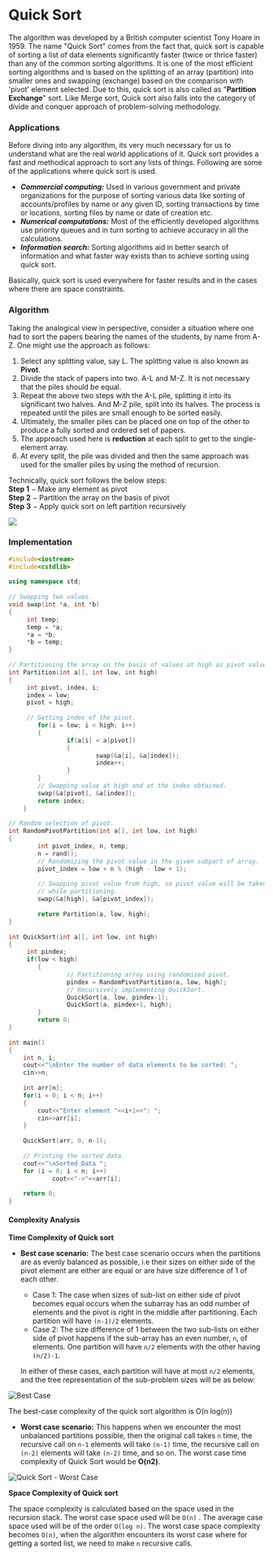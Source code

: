 # Quick Sort

The algorithm was developed by a British computer scientist Tony Hoare in 1959. The name "Quick Sort" comes from the fact that, quick sort is capable of sorting a list of data elements significantly faster (twice or thrice faster) than any of the common sorting algorithms. It is one of the most efficient sorting algorithms and is based on the splitting of an array (partition) into smaller ones and swapping (exchange) based on the comparison with 'pivot' element selected. Due to this, quick sort is also called as "**Partition Exchange**" sort. Like Merge sort, Quick sort also falls into the category of divide and conquer approach of problem-solving methodology.

### Applications

Before diving into any algorithm, its very much necessary for us to understand what are the real world applications of it. Quick sort provides a fast and methodical approach to sort any lists of things. Following are some of the applications where quick sort is used.

* _**Commercial computing:**_ Used in various government and private organizations for the purpose of sorting various data like sorting of accounts/profiles by name or any given ID, sorting transactions by time or locations, sorting files by name or date of creation etc.
* _**Numerical computations:**_ Most of the efficiently developed algorithms use priority queues and in turn sorting to achieve accuracy in all the calculations.
* _**Information search:**_ Sorting algorithms aid in better search of information and what faster way exists than to achieve sorting using quick sort.

Basically, quick sort is used everywhere for faster results and in the cases where there are space constraints.

### Algorithm

Taking the analogical view in perspective, consider a situation where one had to sort the papers bearing the names of the students, by name from A-Z. One might use the approach as follows:

1. Select any splitting value, say L. The splitting value is also known as **Pivot**.
2. Divide the stack of papers into two. A-L and M-Z. It is not necessary that the piles should be equal.
3. Repeat the above two steps with the A-L pile, splitting it into its significant two halves. And M-Z pile, split into its halves. The process is repeated until the piles are small enough to be sorted easily.
4. Ultimately, the smaller piles can be placed one on top of the other to produce a fully sorted and ordered set of papers.
5. The approach used here is **reduction** at each split to get to the single-element array.
6. At every split, the pile was divided and then the same approach was used for the smaller piles by using the method of recursion.

Technically, quick sort follows the below steps:\
**Step 1** − Make any element as pivot\
**Step 2** − Partition the array on the basis of pivot\
**Step 3** − Apply quick sort on left partition recursively

![](<../../.gitbook/assets/image (24).png>)

### Implementation

```cpp
#include<iostream>
#include<cstdlib>
 
using namespace std;
 
// Swapping two values.
void swap(int *a, int *b)
{
     int temp; 
     temp = *a;
     *a = *b;
     *b = temp;
}
 
// Partitioning the array on the basis of values at high as pivot value.
int Partition(int a[], int low, int high)
{
     int pivot, index, i;
     index = low;
     pivot = high;
 
     // Getting index of the pivot.
		for(i = low; i < high; i++)
		{
				if(a[i] < a[pivot])
				{
						swap(&a[i], &a[index]);
						index++;
				}
		}
		// Swapping value at high and at the index obtained.
		swap(&a[pivot], &a[index]);
		return index;
	}
 
// Random selection of pivot.
int RandomPivotPartition(int a[], int low, int high)
{
		int pivot_index, n, temp;
		n = rand();
		// Randomizing the pivot value in the given subpart of array.
		pivot_index = low + n % (high - low + 1);
 
		// Swapping pivot value from high, so pivot value will be taken as a pivot 
		// while partitioning.
		swap(&a[high], &a[pivot_index]);
 
		return Partition(a, low, high);
}
 
int QuickSort(int a[], int low, int high)
{
     int pindex;
     if(low < high)
		{
				// Partitioning array using randomized pivot.
				pindex = RandomPivotPartition(a, low, high);
				// Recursively implementing QuickSort.
				QuickSort(a, low, pindex-1);
				QuickSort(a, pindex+1, high);
		}
		return 0;
}
 
int main()
{
	int n, i;
	cout<<"\nEnter the number of data elements to be sorted: ";
	cin>>n;
 
	int arr[n];
	for(i = 0; i < n; i++)
	{
		cout<<"Enter element "<<i+1<<": ";
		cin>>arr[i];
	}
 
	QuickSort(arr, 0, n-1);
 
	// Printing the sorted data.
	cout<<"\nSorted Data ";
	for (i = 0; i < n; i++)
        	cout<<"->"<<arr[i];
 
	return 0;
}
```

#### Complexity Analysis <a href="h827ske1ht0ea2fcemd1dxxl7u1ndu40q" id="h827ske1ht0ea2fcemd1dxxl7u1ndu40q"></a>

**Time Complexity of Quick sort**

*   **Best case scenario:** The best case scenario occurs when the partitions are as evenly balanced as possible, i.e their sizes on either side of the pivot element are either are equal or are have size difference of 1 of each other.

    * Case 1: The case when sizes of sub-list on either side of pivot becomes equal occurs when the subarray has an odd number of elements and the pivot is right in the middle after partitioning. Each partition will have `(n-1)/2` elements.
    * Case 2: The size difference of 1 between the two sub-lists on either side of pivot happens if the sub-array has an even number, `n`, of elements. One partition will have `n/2` elements with the other having `(n/2)-1`.

    In either of these cases, each partition will have at most `n/2` elements, and the tree representation of the sub-problem sizes will be as below:

![Best Case](https://s3.ap-south-1.amazonaws.com/myinterviewtrainer-domestic/public\_assets/assets/000/000/285/original/quick-sort.png?1617203748)

The best-case complexity of the quick sort algorithm is O(n log(n))

* **Worst case scenario:** This happens when we encounter the most unbalanced partitions possible, then the original call takes `n` time, the recursive call on `n-1` elements will take `(n-1)` time, the recursive call on `(n-2)` elements will take `(n-2)` time, and so on. The worst case time complexity of Quick Sort would be **O(n2)**.

![Quick Sort - Worst Case](https://i.pinimg.com/564x/49/3c/2e/493c2ea77dc9ea4ce978b485b8b46bae.jpg)

**Space Complexity of Quick sort**

The space complexity is calculated based on the space used in the recursion stack. The worst case space used will be `O(n)` . The average case space used will be of the order `O(log n)`. The worst case space complexity becomes `O(n)`, when the algorithm encounters its worst case where for getting a sorted list, we need to make `n` recursive calls.
